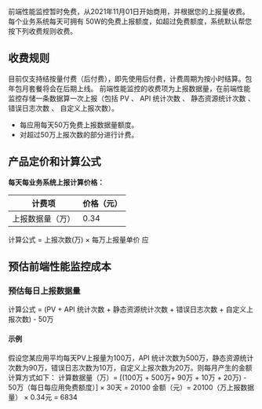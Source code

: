 前端性能监控暂时免费，从2021年11月01日开始商用，并根据您的上报量收费。每个业务系统每天可拥有 50W的免费上报额度，如超过免费额度，系统默认帮您按下列收费规则收费。

## 收费规则
目前仅支持结按量付费（后付费），即先使用后付费，计费周期为按小时结算。包年包月套餐将会在后期上线。
前端性能监控的收费项为上报数据量，在前端性能监控存储一条数据算一次上报（包括 PV 、 API 统计次数 、 静态资源统计次数 、 错误日志次数 、 自定义上报次数）。
- 每应用每天50万免费上报数据量额度。
- 对超过50万上报次数的部分进行计费。


## 产品定价和计算公式
**每天每业务系统上报计算价格：**

| 计费项 | 价格（元） |
|---------|---------|
|上报数据量（万）|0.34|


计算公式 = 上报次数(万) × 每万上报量单价
应


## 预估前端性能监控成本
### 预估每日上报数据量
计算公式 = (PV + API 统计次数 + 静态资源统计次数 + 错误日志次数 + 自定义上报次数) - 50万

#### 示例
假设您某应用平均每天PV上报量为100万，API 统计次数为500万，静态资源统计次数为90万，错误日志次数为10万，自定义上报次数为20万。则每月产生的金额计算方式如下：
计算数据量（万）= [(100万 + 500万+ 90万 + 10万 + 20万) - 50万（每日每应用免费额度）] × 30天 = 20100
金额（元）= 20100（万上报数据量） × 0.34元 = 6834
